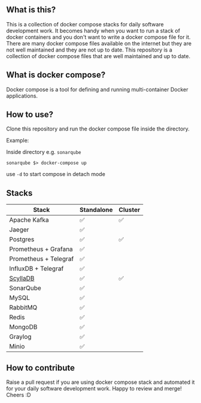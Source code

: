 ## What is this?

This is a collection of docker compose stacks for daily software development work.
It becomes handy when you want to run a stack of docker containers and you don't want to write a docker compose file for
it.
There are many docker compose files available on the internet but they are not well maintained and they are not up to
date.
This repository is a collection of docker compose files that are well maintained and up to date.

## What is docker compose?

Docker compose is a tool for defining and running multi-container Docker applications.

## How to use?

Clone this repository and run the docker compose file inside the directory.

Example:

Inside directory e.g. `sonarqube`

```
sonarqube $> docker-compose up
```

use `-d` to start compose in detach mode

## Stacks

| Stack                            | Standalone | Cluster |
|----------------------------------|------------|---------|
| Apache Kafka                     | ✅          | ✅      |
| Jaeger                           | ✅          |         |
| Postgres                         | ✅          | ✅      |
| Prometheus + Grafana             | ✅          |        |
| Prometheus + Telegraf            | ✅          |        |
| InfluxDB + Telegraf              | ✅          |        |
| [ScyllaDB](./scylladb/Readme.md) | ✅          | ✅     |
| SonarQube                        | ✅          |        |
| MySQL                            | ✅          |        |
| RabbitMQ                         | ✅          |        |
| Redis                            | ✅          |        |
| MongoDB                          | ✅          |       |
| Graylog                          | ✅          |       |
| Minio                            | ✅          |       |

## How to contribute

Raise a pull request if you are using docker compose stack and automated it for your daily software development work.
Happy to review and merge!
Cheers :D

